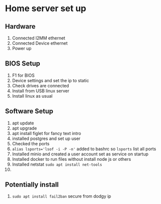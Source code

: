 # Home server set up

## Hardware

1. Connected I2MM ethernet
2. Connected Device ethernet
3. Power up

## BIOS Setup

1. F1 for BIOS
2. Device settings and set the ip to static
3. Check drives are connected
4. Install from USB linux server
5. Install linux as usual

## Software Setup

1. apt update
2. apt upgrade
3. apt install figlet for fancy text intro
4. installed postgres and set up user 
5. Checked the ports
6. `alias lsports='lsof -i -P -n'` added to bashrc so `lsports` list all ports
7. Installed minio and created a user account set as service on startup
8. Installed docker to run files without install node js or others
9. Installed netstat `sudo apt install net-tools`
10. 
## Potentially install

1. `sudo apt install fail2ban` secure from dodgy ip